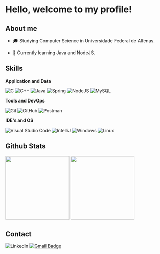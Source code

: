 # Hello, welcome to my profile!
## About me


- 🎓 Studying Computer Science in Universidade Federal de Alfenas.
<!-- - 💼 Trabalhando como {stack em que você trabalhar} na {empresa}. -->
- 🧠 Currently learning Java and NodeJS.

## Skills

**Application and Data**

![C](https://img.shields.io/badge/C-00599C?style=for-the-badge)
![C++](https://img.shields.io/badge/C%2B%2B-00599C?style=for-the-badge)
![Java](https://img.shields.io/badge/Java-ED8B00?style=for-the-badge&logo=java&logoColor=white)
![Spring](https://img.shields.io/badge/Spring-6DB33F?style=for-the-badge&logo=spring&logoColor=white)
![NodeJS](https://img.shields.io/badge/Node.js-43853D?style=for-the-badge&logo=node.js&logoColor=white)
![MySQL](https://img.shields.io/badge/MySQL-14354C?style=for-the-badge&logo=mysql&logoColor=white)

**Tools and DevOps**

![Git](https://img.shields.io/badge/Git-E34F26?style=for-the-badge&logo=git&logoColor=white)
![GitHub](https://img.shields.io/badge/GitHub-100000?style=for-the-badge&logo=github&logoColor=white)
![Postman](https://img.shields.io/badge/-Postman-E34F26?style=for-the-badge&logo=postman&logoColor=white)
<!-- 
![Docker](https://img.shields.io/badge/Docker-2496ED?style=for-the-badge&logo=docker&logoColor=white)
-->


**IDE's and OS**

![Visual Studio Code](https://img.shields.io/badge/-VS%20Code-333333?style=for-the-badge&logo=visual-studio-code&logoColor=007ACC)
![IntelliJ](https://img.shields.io/badge/-Intellij-333333?style=for-the-badge&logo=intellij-idea)
![Windows](https://img.shields.io/badge/Windows-333333?style=for-the-badge&logo=windows&logoColor=white)
![Linux](https://img.shields.io/badge/Linux-333333?style=for-the-badge&logo=linux&logoColor=white)




## Github Stats
<div align="left">
    <img height="200em" src="https://github-readme-stats.vercel.app/api?username=marcosvgalupo&show_icons=true&theme=github_dark"/>
    <!--
    <img height="180em" src="https://github-readme-stats.vercel.app/api?username=marcosvgalupo&show_icons=true&title_color=783c00&text_color=af552e&icon_color=783c00&bg_color=f8efd4&cache_seconds=2300"/>
    -->
    <img height="200em" src="https://github-readme-stats.vercel.app/api/top-langs/?username=marcosvgalupo&hide=html,pug,lex,yacc,shell,batchfile,makefile&layout=compact&langs_count=16&theme=github_dark"/>
</div>  

## Contact
![Linkedin](https://img.shields.io/badge/marcosvgalupo-0077B5?style=for-the-badge&logo=linkedin&logoColor=white)
[![Gmail Badge](https://img.shields.io/badge/-Mail%20me-D14836?style=for-the-badge&logo=Gmail&logoColor=white&link=mailto:SEU-EMAIL)](mailto:mv.galupo@hotmail.com)






<!--![Snake animation](https://github.com/marcosvgalupo/marcosvgalupo/blob/output/github-contribution-grid-snake.gif)-->

